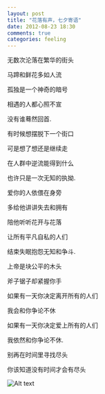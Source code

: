 ```yaml
---
layout: post
title: "花落有声，七夕寄语"
date: 2012-08-23 18:30
comments: true
categories: feeling
---
```

无数次沦落在繁华的街头

马蹄和鲜花多如人流

孤独是一个神奇的暗号

相遇的人都心照不宣

没有谁蓦然回首.

有时候想摆脱下一个街口

可是想了想还是继续走

在人群中逆流能得到什么

也许只是一次无知的执拗.

爱你的人依偎在身旁

多给他讲讲失去和拥有

陪他听听花开与花落

让所有平凡自私的人们

结束失眠抱怨无知和争斗.

上帝是块公平的木头

斧子锯子却紧握你手

如果有一天你决定离开所有的人们

我会和你争论不休

如果有一天你决定爱上所有的人们

我依然和你争论不休.

别再在时间里寻找尽头

你该知道没有时间才会有尽头

![Alt text](/images/qixijiy.jpg)